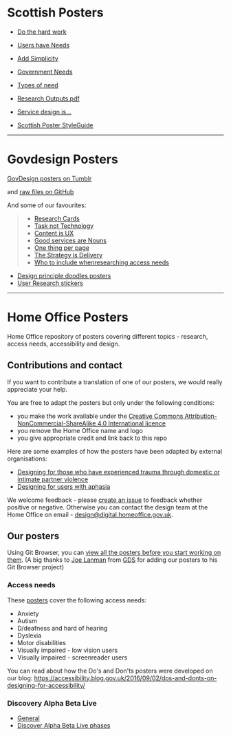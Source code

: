
# Scottish Posters
- [Do the hard work](files/SaltireDotheHardWork.pdf)
- [Users have Needs](files/SaltireUserNeeds.pdf)
- [Add Simplicity](files/SaltireSimplicity.pdf)
- [Government Needs](files/SaltireGovernmentNeeds.pdf)
- [Types of need](files/SaltireNeedTypesv2.pdf)
- [Research Outputs.pdf](files/SaltireResearchOutputs.pdf)
- [Service design is...](files/SaltireServiceDesignFuzy.pdf)

- [Scottish Poster StyleGuide](SaltireStyles.pdf)


---

# Govdesign Posters
[GovDesign posters on Tumblr](http://govdesign.tumblr.com)

and [raw files on GitHub](https://github.com/alphagov/govdesign)

And some of our favourites: 
> - [Research Cards](Cards_User_Research_Activities.pdf)
> - [Task not Technology](Poster_DescribeTheTask.pdf)
> - [Content is UX](Poster_Content-Design.pdf)
> - [Good services are Nouns](Poster_GoodServices.pdf)
> - [One thing per page](Poster_OneThingPerPage.pdf)
> - [The Strategy is Delivery](Poster_The_strategy_is_delivery.pdf)
> - [Who to include whenresearching access needs](files/Research-who_to_include_when?.pdf)

- [Design principle doodles posters](http://www.git-browser.com/psd/design-principles-doodles/posters)
- [User Research stickers](https://salmapatel.co.uk/user-research/list-of-user-research-stickers-and-posters/)

---

# Home Office Posters
Home Office repository of posters covering different topics - research, access needs, accessibility and design.  

## Contributions and contact

If you want to contribute a translation of one of our posters, we would really appreciate your help.

You are free to adapt the posters but only under the following conditions:

* you make the work available under the [Creative Commons Attribution-NonCommercial-ShareAlike 4.0 International licence](https://creativecommons.org/licenses/by-nc-sa/4.0/)
* you remove the Home Office name and logo
* you give appropriate credit and link back to this repo

Here are some examples of how the posters have been adapted by external organisations:

* [Designing for those who have experienced trauma through domestic or intimate partner violence](https://bit.ly/2JkAnFA) 
* [Designing for users with aphasia](https://bit.ly/2kVbGFm) 

We welcome feedback - please [create an issue](https://github.com/UKHomeOffice/posters/issues) to feedback whether positive or negative. Otherwise you can contact the design team at the Home Office on email - [design@digital.homeoffice.gov.uk](mailto:design@digital.homeoffice.gov.uk).

## Our posters  
Using Git Browser, you can [view all the posters before you start working on them](http://www.git-browser.com/ukhomeoffice/posters/accessibility). (A big thanks to [Joe Lanman](https://twitter.com/joelanman) from [GDS](https://twitter.com/gdsteam) for adding our posters to his Git Browser project)  

### Access needs

These [posters](https://github.com/UKHomeOffice/posters/blob/master/accessibility/dos-donts/posters_en-UK/accessibility-posters-set.pdf) cover the following access needs:
* Anxiety
* Autism
* D/deafness and hard of hearing
* Dyslexia
* Motor disabilities
* Visually impaired - low vision users
* Visually impaired - screenreader users

You can read about how the Do's and Don'ts posters were developed on our blog: https://accessibility.blog.gov.uk/2016/09/02/dos-and-donts-on-designing-for-accessibility/

### Discovery Alpha Beta Live

* [General](https://github.com/UKHomeOffice/posters/blob/master/design/discovery-alpha-beta-live/DiscoveryAlphaBetaLive_OnePage.pdf)
* [Discover Alpha Beta Live phases](https://github.com/UKHomeOffice/posters/blob/master/design/discovery-alpha-beta-live/DiscoveryAlphaBetaLive_Individual.pdf)



